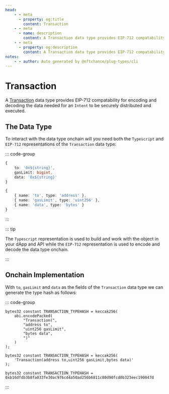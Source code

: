 ```yaml
---
head:
    - - meta
      - property: og:title
        content: Transaction
    - - meta
      - name: description
        content: A Transaction data type provides EIP-712 compatability for encoding and decoding.
    - - meta
      - property: og:description
        content: A Transaction data type provides EIP-712 compatability for encoding and decoding. 
notes:
    - - author: Auto generated by @nftchance/plug-types/cli
---
```


# Transaction

A [Transaction](/generated/base-types/Transaction) data type provides EIP-712 compatability for encoding and decoding the data needed for an `Intent` to be securely distributed and executed. 

## The Data Type

To interact with the data type onchain will you need both the `Typescript` and `EIP-712` representations of the `Transaction` data type: 

::: code-group

``` typescript [Typescript/Javascript]
{
    to: '0x${string}',
	gasLimit: bigint,
	data: '0x${string}' 
}
```

```typescript [EIP-712]
{
    { name: 'to', type: 'address' },
	{ name: 'gasLimit', type: 'uint256' },
	{ name: 'data', type: 'bytes' } 
}
```

:::

::: tip

The `Typescript` representation is used to build and work with the object in your dApp and API while the `EIP-712` representation is used to encode and decode the data type onchain.

:::

## Onchain Implementation

With `to`, `gasLimit` and `data` as the fields of the `Transaction` data type we can generate the type hash as follows:

::: code-group

```solidity [Verbose.sol]
bytes32 constant TRANSACTION_TYPEHASH = keccak256(
    abi.encodePacked(
        "Transaction(",
		"address to",
		"uint256 gasLimit",
		"bytes data",
        ")"
    )
);
```

```solidity [Inline.sol]
bytes32 constant TRANSACTION_TYPEHASH = keccak256(
    'Transaction(address to,uint256 gasLimit,bytes data)'
);
```

```solidity [Hash.sol]
bytes32 constant TRANSACTION_TYPEHASH = 0xb16dfdb3b8fa033fe30ac976cd4a50ad256b6811c80d90fcd0b323eec190047d
```

:::